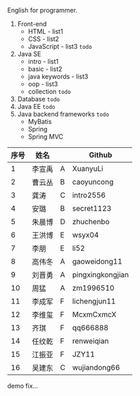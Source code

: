 English for programmer.

1. Front-end
    - HTML - list1
    - CSS - list2
    - JavaScript - list3 `todo`
2. Java SE
    - intro - list1
    - basic - list2
    - java keywords - list3
    - oop - list3
    - collection `todo`
3. Database `todo`
4. Java EE `todo`
5. Java backend frameworks `todo`
    - MyBatis
    - Spring
    - Spring MVC
    
| 序号   | 姓名   |      |Github|
| ---- | ---- | ---- |---|
| 1    | 李宣禹  | A    |XuanyuLi|
| 2    | 曹云丛  | B    |caoyuncong|
| 3    | 龚涛   | C    |intro2556|
| 4    | 安璐   | B    |secret1123|
| 5    | 朱晨博  | D    |zhuchenbo|
| 6    | 王洪博  | E    |wsyx04|
| 7    | 李朋   | E    |li52|
| 8    | 高伟冬  | A    |gaoweidong11|
| 9   | 刘晋勇  | A    |pingxingkongjian|
| 10   | 周猛   | A    |zm1996510|
| 11   | 李成军  | F    |lichengjun11|
| 12   | 李维玺  | F    |McxmCxmcX|
| 13   | 齐琪   | F    |qq666888|
| 14   | 任纹乾  | F    |renweiqian|
| 15   | 江振亚  | F    |JZY11|
| 16   | 吴建东   | C    |wujiandong66|    
 
 demo fix...